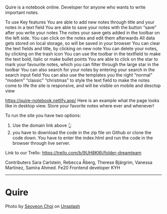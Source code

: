 
Quire is a notebook online. Developer for anyone who wants to write important notes.

To use 
Key features
You are able to add new notes through title and your notes in a text field 
You are able to save your notes with the button “save” after you write your notes
The notes your save gets added in the toolbar on the left side. 
You can click on the notes and edit them afterwards 
All data gets stored on local storage, so will be saved in your browser
You can clear the text fields and title, by clicking on new note
You can delete your notes, by clicking on the trash icon
You can use the toolbar in the textfield to make the text bold, italic or make bullet points
You are able to click on the star to mark your favourite notes, which you can filter through the large star in the toolbar
You can also search for your notes by entering your search in the search input field
You can also use the templates you the right “normal” “modern” “classic” “christmas” to style the text field to make the notes come to life
the site is responsive, and will be visible on mobile and desctop view

https://quire-notebook.netlify.app/
Here is an example what the page looks like in desktop view. Store your favorite notes where ever and whenever!

To run the site you have two options: 
1) Use the domain link above 👆 
2) you have to download the code in the zip file on Github or clone the code down.  You have to enter the index.html and run the code in the browser through live server. 


Link to our Trello: https://trello.com/b/9UH8KI6j/folder-dreamteam

Contributers 
Sara Carlstein, Rebecca Åberg, Therese Bjärgrim, Vanessa Martinez, Samira Ahmed.
Fe20 Frontend developer KYH






----------
# Quire


<span>Photo by <a href="https://unsplash.com/@syyeonc?utm_source=unsplash&amp;utm_medium=referral&amp;utm_content=creditCopyText">Seoyeon Choi</a> on <a href="https://unsplash.com/s/photos/christmas?utm_source=unsplash&amp;utm_medium=referral&amp;utm_content=creditCopyText">Unsplash</a></span>